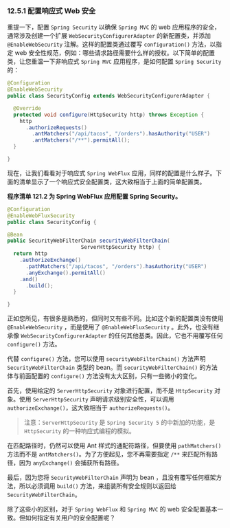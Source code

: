 ### 12.5.1 配置响应式 Web 安全

重提一下，配置 `Spring Security` 以确保 `Spring MVC` 的 web 应用程序的安全，通常涉及创建一个扩展 `WebSecurityConfigurerAdapter` 的新配置类，并添加 `@EnableWebSecurity` 注解。这样的配置类通过覆写 `configuration()` 方法，以指定 web 安全性规范，例如：哪些请求路径需要什么样的授权。以下简单的配置类，让您重温一下非响应式 `Spring MVC` 应用程序，是如何配置 `Spring Security` 的：

```java
@Configuration
@EnableWebSecurity
public class SecurityConfig extends WebSecurityConfigurerAdapter {

  @Override
  protected void configure(HttpSecurity http) throws Exception {
    http
      .authorizeRequests()
        .antMatchers("/api/tacos", "/orders").hasAuthority("USER")
        .antMatchers("/**").permitAll();
  }

}
```

现在，让我们看看对于响应式 `Spring WebFlux` 应用，同样的配置是什么样子。下面的清单显示了一个响应式安全配置类，这大致相当于上面的简单配置类。

**程序清单 121.2 为 Spring WebFlux 应用配置 Spring Security。**
```java
@Configuration
@EnableWebFluxSecurity
public class SecurityConfig {

@Bean
public SecurityWebFilterChain securityWebFilterChain(
                        ServerHttpSecurity http) {
  return http
    .authorizeExchange()
      .pathMatchers("/api/tacos", "/orders").hasAuthority("USER")
      .anyExchange().permitAll()
    .and()
      .build();
  }

}
```

正如您所见，有很多是熟悉的，但同时又有些不同。比如这个新的配置类没有使用 `@EnableWebSecurity` ，而是使用了 `@EnableWebFluxSecurity` 。此外，也没有继承像 `WebSecurityConfigurerAdapter` 的任何其他基类。因此，它也不用覆写任何 `configure()` 方法。

代替 `configure()` 方法，您可以使用 `securityWebFilterChain()` 方法声明 `SecurityWebFilterChain` 类型的 bean。而 `securityWebFilterChain()` 的方法体与前面配置的 `configure()` 方法没有太大区别，只有一些微小的变化。

首先，使用给定的 `ServerHttpSecurity` 对象进行配置，而不是 `HttpSecurity` 对象。使用 `ServerHttpSecurity` 声明请求级别安全性，可以调用 `authorizeExchange()`，这大致相当于 `authorizeRequests()`。

> 注意：`ServerHttpSecurity` 是 `Spring Security 5` 的中新加的功能，是 `HttpSecurity` 的一种响应式编程的模拟。

在匹配路径时，仍然可以使用 Ant 样式的通配符路径，但要使用 `pathMatchers()` 方法而不是 `antMatchers()`。为了方便起见，您不再需要指定 `/**` 来匹配所有路径，因为 `anyExchange()` 会捕获所有路径。

最后，因为您将 `SecurityWebFilterChain` 声明为 bean ，且没有覆写任何框架方法，所以必须调用 `build()` 方法，来组装所有安全规则以返回给 `SecurityWebFilterChain`。

除了这些小的区别，对于 `Spring WebFlux` 和 `Spring MVC` 的 web 安全配置基本一致。但如何指定有关用户的安全配置呢？

